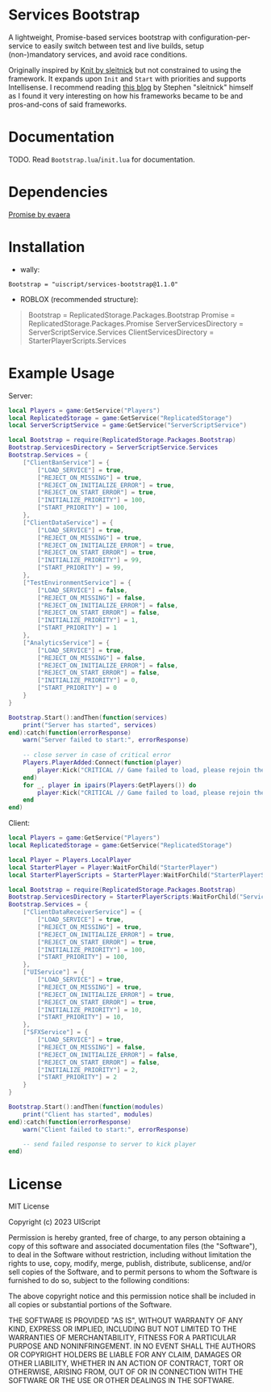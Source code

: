 # Services Bootstrap
A lightweight, Promise-based services bootstrap with configuration-per-service to easily switch between test and live builds, setup (non-)mandatory services, and avoid race conditions.

Originally inspired by [Knit by sleitnick](https://sleitnick.github.io/Knit/) but not constrained to using the framework. It expands upon `Init` and `Start` with priorities and supports Intellisense. I recommend reading [this blog](https://medium.com/@sleitnick/knit-its-history-and-how-to-build-it-better-3100da97b36) by Stephen "sleitnick" himself as I found it very interesting on how his frameworks became to be and pros-and-cons of said frameworks.

# Documentation
TODO. Read `Bootstrap.lua`/`init.lua` for documentation.

# Dependencies
[Promise by evaera](https://eryn.io/roblox-lua-promise/)

# Installation
* wally:
```
Bootstrap = "uiscript/services-bootstrap@1.1.0"
```
* ROBLOX (recommended structure):
> Bootstrap = ReplicatedStorage.Packages.Bootstrap
> Promise = ReplicatedStorage.Packages.Promise
> ServerServicesDirectory = ServerScriptService.Services
> ClientServicesDirectory = StarterPlayerScripts.Services

# Example Usage
Server:
```lua
local Players = game:GetService("Players")
local ReplicatedStorage = game:GetService("ReplicatedStorage")
local ServerScriptService = game:GetService("ServerScriptService")

local Bootstrap = require(ReplicatedStorage.Packages.Bootstrap)
Bootstrap.ServicesDirectory = ServerScriptService.Services
Bootstrap.Services = {
    ["ClientBanService"] = {
        ["LOAD_SERVICE"] = true,
        ["REJECT_ON_MISSING"] = true,
        ["REJECT_ON_INITIALIZE_ERROR"] = true,
        ["REJECT_ON_START_ERROR"] = true,
        ["INITIALIZE_PRIORITY"] = 100,
        ["START_PRIORITY"] = 100,
    },
    ["ClientDataService"] = {
        ["LOAD_SERVICE"] = true,
        ["REJECT_ON_MISSING"] = true,
        ["REJECT_ON_INITIALIZE_ERROR"] = true,
        ["REJECT_ON_START_ERROR"] = true,
        ["INITIALIZE_PRIORITY"] = 99,
        ["START_PRIORITY"] = 99,
    },
    ["TestEnvironmentService"] = {
        ["LOAD_SERVICE"] = false,
        ["REJECT_ON_MISSING"] = false,
        ["REJECT_ON_INITIALIZE_ERROR"] = false,
        ["REJECT_ON_START_ERROR"] = false,
        ["INITIALIZE_PRIORITY"] = 1,
        ["START_PRIORITY"] = 1
    },
    ["AnalyticsService"] = {
        ["LOAD_SERVICE"] = true,
        ["REJECT_ON_MISSING"] = false,
        ["REJECT_ON_INITIALIZE_ERROR"] = false,
        ["REJECT_ON_START_ERROR"] = false,
        ["INITIALIZE_PRIORITY"] = 0,
        ["START_PRIORITY"] = 0
    }
}

Bootstrap.Start():andThen(function(services)
    print("Server has started", services)
end):catch(function(errorResponse)
    warn("Server failed to start:", errorResponse)
    
    -- close server in case of critical error
    Players.PlayerAdded:Connect(function(player)
        player:Kick("CRITICAL // Game failed to load, please rejoin the experience. If this issue persists, please contact a staff member.")
    end)
    for _, player in ipairs(Players:GetPlayers()) do
        player:Kick("CRITICAL // Game failed to load, please rejoin the experience. If this issue persists, please contact a staff member.")
    end
end)
```

Client:
```lua
local Players = game:GetService("Players")
local ReplicatedStorage = game:GetService("ReplicatedStorage")

local Player = Players.LocalPlayer
local StarterPlayer = Player:WaitForChild("StarterPlayer")
local StarterPlayerScripts = StarterPlayer:WaitForChild("StarterPlayerScripts")

local Bootstrap = require(ReplicatedStorage.Packages.Bootstrap)
Bootstrap.ServicesDirectory = StarterPlayerScripts:WaitForChild("Services")
Bootstrap.Services = {
    ["ClientDataReceiverService"] = {
        ["LOAD_SERVICE"] = true,
        ["REJECT_ON_MISSING"] = true,
        ["REJECT_ON_INITIALIZE_ERROR"] = true,
        ["REJECT_ON_START_ERROR"] = true,
        ["INITIALIZE_PRIORITY"] = 100,
        ["START_PRIORITY"] = 100,
    },
    ["UIService"] = {
        ["LOAD_SERVICE"] = true,
        ["REJECT_ON_MISSING"] = true,
        ["REJECT_ON_INITIALIZE_ERROR"] = true,
        ["REJECT_ON_START_ERROR"] = true,
        ["INITIALIZE_PRIORITY"] = 10,
        ["START_PRIORITY"] = 10,
    },
    ["SFXService"] = {
        ["LOAD_SERVICE"] = true,
        ["REJECT_ON_MISSING"] = false,
        ["REJECT_ON_INITIALIZE_ERROR"] = false,
        ["REJECT_ON_START_ERROR"] = false,
        ["INITIALIZE_PRIORITY"] = 2,
        ["START_PRIORITY"] = 2
    }
}

Bootstrap.Start():andThen(function(modules)
    print("Client has started", modules)
end):catch(function(errorResponse)
    warn("Client failed to start:", errorResponse)

    -- send failed response to server to kick player
end)
```

# License
MIT License

Copyright (c) 2023 UIScript

Permission is hereby granted, free of charge, to any person obtaining a copy
of this software and associated documentation files (the "Software"), to deal
in the Software without restriction, including without limitation the rights
to use, copy, modify, merge, publish, distribute, sublicense, and/or sell
copies of the Software, and to permit persons to whom the Software is
furnished to do so, subject to the following conditions:

The above copyright notice and this permission notice shall be included in all
copies or substantial portions of the Software.

THE SOFTWARE IS PROVIDED "AS IS", WITHOUT WARRANTY OF ANY KIND, EXPRESS OR
IMPLIED, INCLUDING BUT NOT LIMITED TO THE WARRANTIES OF MERCHANTABILITY,
FITNESS FOR A PARTICULAR PURPOSE AND NONINFRINGEMENT. IN NO EVENT SHALL THE
AUTHORS OR COPYRIGHT HOLDERS BE LIABLE FOR ANY CLAIM, DAMAGES OR OTHER
LIABILITY, WHETHER IN AN ACTION OF CONTRACT, TORT OR OTHERWISE, ARISING FROM,
OUT OF OR IN CONNECTION WITH THE SOFTWARE OR THE USE OR OTHER DEALINGS IN THE
SOFTWARE.
